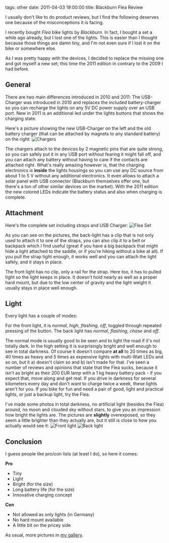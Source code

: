 tags: other
date: 2011-04-03 19:00:00
title: Blackburn Flea Review


I usually don't like to do product reviews, but I find the following deserves one because of the misconceptions it is facing.

I recently bought *Flea* bike lights by *Blackburn*. In fact, I bought a set a while ago already, but I lost one of the lights.
This is easier than I thought because those things are damn tiny, and I'm not even sure if I lost it on the bike or somewhere else.

As I was pretty happy with the devices, I decided to replace the missing one and got myself a new set; this time the 2011 edition in contrary to the 2009 I had before.

## General

There are two main differences introduced in 2010 and 2011: The USB-Charger was introduced in 2010 and replaces the included battery-charger so you can recharge the lights on any 5V DC power supply over an USB port. New in 2011 is an additional led under the lights buttons that shows the charging state.

Here's a picture showing the new USB-Charger on the left and the old battery charger (that can be attached by magnets to any standard battery) on the right:
![Chargers](http://images.gstaedtner.net/cache/bike/flea/chargers_connected_595.jpg)

The chargers attach to the devices by 2 magnetic pins that are quite strong, so you can safely put it in any USB port without fearing it might fall off, and you can attach any battery without having to care if the contacts are attached right. What's really amazing however is, that the charging electronics is **inside** the lights housings so you can use any DC source from about 1 to 5 V without any additional electronics. It even allows to attach a solar panel with USB connector (Blackburn themselves offer one, but there's a ton of other similar devices on the market).
With the 2011 edition the new colored LEDs indicate the battery status and also when charging is complete.

## Attachment

Here's the complete set including straps and USB Charger: ![Flea Set](http://images.gstaedtner.net/cache/bike/flea/set_complete_595.jpg)

As you can see on the pictures, the back-light has a clip that is not only used to attach it to one of the straps, you can also clip it to a belt or backpack which I find useful (great if you have a big backpack that might hide a light attached to the saddle, or if you're hiking without a bike at all).
If you pull the strap tight enough, it works well and you can attach the light safely, and it stays in place.

The front light has no clip, only a rail for the strap. Here too, it has to pulled tight so the light keeps in place. It doesn't hold nearly as well as a proper hard mount, but due to the low center of gravity and the light weight it usually stays in place well enough.

## Light

Every light has a couple of modes:

For the front light, it is *normal*, *high*, *flashing*, *off*, toggled through repeated pressing of the button.
The back light has *normal*, *flashing*, *chase* and *off*.

The normal mode is usually good to be seen and to light the road if it's not totally dark. In the high setting it is surprisingly bright and well enough to see in total darkness.
Of course it doesn't compare **at all** to 20 times as big, 40 times as heavy and 5 times as expensive lights with multi-Watt LEDs and so on, but it a) doesn't claim so and b) isn't made for that.
I've seen a number of reviews and opinions that state that the Flea sucks, because it isn't as bright as their 200 EUR lamp with a 1 kg heavy battery pack - if you expect that, move along and get real.
If you drive in darkness for several kilometers every day and don't want to charge twice a week, these lights aren't for you.
If you bike for fun and need a pair of good, light and practical lights, or just a backup light, try the Flea.

I've made some photos in total darkness, no artificial light (besides the Flea) around, no moon and clouded sky without stars, to give you an impression how bright the lights are.
The pictures are **slightly** overexposed, so they seem a little brighter than they actually are, but it still is close to how you actually would see it:
![Front light](http://images.gstaedtner.net/cache/bike/flea/action_front_595.jpg)
![Back light](http://images.gstaedtner.net/cache/bike/flea/action_rear_595.jpg)

## Conclusion

I guess people like pro/con lists (at least I do), so here it comes:

**Pro**

* Tiny
* Light
* Bright (for the size)
* Long battery life (for the size)
* Innovative charging concept


**Con**

* Not allowed as only lights (in Germany)
* No hard mount available
* A little bit on the pricey side

As usual, more pictures in [my gallery](http://images.gstaedtner.net/index.php?album=machines/panda).
